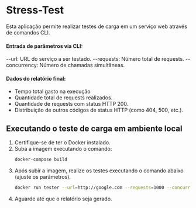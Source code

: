 # Stress-Test

Esta aplicação permite realizar testes de carga em um serviço web através de comandos CLI.

#### Entrada de parâmetros via CLI:
--url: URL do serviço a ser testado.
--requests: Número total de requests.
--concurrency: Número de chamadas simultâneas.

#### Dados do relatório final:
* Tempo total gasto na execução
* Quantidade total de requests realizados.
* Quantidade de requests com status HTTP 200.
* Distribuição de outros códigos de status HTTP (como 404, 500, etc.).

## Executando o teste de carga em ambiente local
1. Certifique-se de ter o Docker instalado.
2. Suba a imagem executando o comando:
    ```bash
    docker-compose build
    ```
3. Após subir a imagem, realize os testes executando o comando abaixo (ajuste os parâmetros).
    ```bash
    docker run tester --url=http://google.com --requests=1000 --concurrency=10
    ```
4. Aguarde até que o relatório seja gerado.